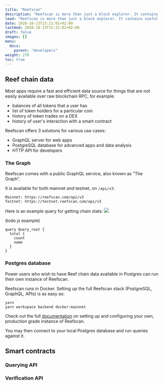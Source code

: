 ```yaml
---
title: "Reefscan"
description: "Reefscan is more than just a block explorer. It contains useful resources that developers can leverage for their dapps, such as the PostgreSQL database layer, GraphQL server and smart contract APIs."
lead: "Reefscan is more than just a block explorer. It contains useful resources that developers can leverage for their dapps, such as the PostgreSQL database layer, GraphQL server and smart contract APIs."
date: 2020-10-13T15:21:01+02:00
lastmod: 2020-10-13T15:21:01+02:00
draft: false
images: []
menu:
  docs:
    parent: "developers"
weight: 270
toc: true
---
```


## Reef chain data
Most apps require a fast and efficient data source for things that are not easily available over raw
blockchain RPC, for example:
 - balances of all tokens that a user has
 - list of token holders for a particular coin
 - history of token trades on a DEX
 - history of user's interaction with a smart contract


Reefscan offers 3 solutions for various use cases:
 - GraphQL server for web apps
 - PostgreSQL database for advanced apps and data analysis
 - HTTP API for developers

### The Graph
Reefscan comes with a public GraphQL service, also known as "The Graph".

It is available for both mainnet and testnet, on `/api/v3`:
```
Mainnet: https://reefscan.com/api/v3
Testnet: https://testnet.reefscan.com/api/v3
```

Here is an example query for getting chain stats:
![](/docs/developers/the_graph.png)

(todo js example)
```
query Query_root {
  total {
    count
    name
  }
}
  ```

### Postgres database
Power users who wish to have Reef chain data available in Postgres can run their own instance of
Reefscan.

Reefscan runs in Docker. Setting up the full Reefscan stack (PostgreSQL, GraphQL, APIs) is as easy as:
```
yarn
yarn workspace backend docker:mainnet
```
Check out the full [documentation](https://github.com/reef-defi/reef-explorer#readme) on setting up and configuring your own, production grade instance of Reefscan.

You may then connect to your local Postgres database and run queries against it.

## Smart contracts

### Querying API

### Verification API

